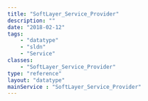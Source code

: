 ```yaml
---
title: "SoftLayer_Service_Provider"
description: ""
date: "2018-02-12"
tags:
    - "datatype"
    - "sldn"
    - "Service"
classes:
    - "SoftLayer_Service_Provider"
type: "reference"
layout: "datatype"
mainService : "SoftLayer_Service_Provider"
---
```

